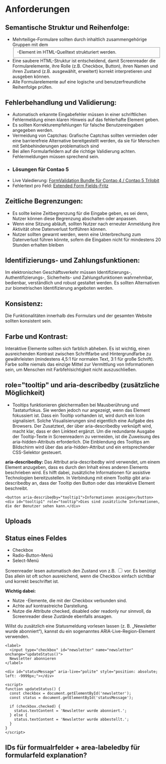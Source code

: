 # Anforderungen
## Semantische Struktur und Reihenfolge:
- Mehrteilige-Formulare sollten durch inhaltlich zusammengehörige Gruppen mit dem <fieldset>-Element im HTML-Quelltext strukturiert werden.
- Eine saubere HTML-Struktur ist entscheidend, damit Screenreader die Formularelemente, ihre Rolle (z.B. Checkbox, Button), ihren Namen und ihren Zustand (z.B. ausgewählt, erweitert) korrekt interpretieren und ausgeben können.
- Alle Formularelemente auf eine logische und benutzerfreundliche Reihenfolge prüfen.  
## Fehlerbehandlung und Validierung:
- Automatisch erkannte Eingabefehler müssen in einer schriftlichen Fehlermeldung einen klaren Hinweis auf das fehlerhafte Element geben.
- Es sollten Korrekturempfehlungen für falsche Benutzereingaben angegeben werden.
- Vermeidung von Captchas: Grafische Captchas sollten vermieden oder eine barrierefreie Alternative bereitgestellt werden, da sie für Menschen mit Sehbehinderungen problematisch sind
- Bei allen Formularfeldern auf die richtige Validierung achten. Fehlermeldungen müssen sprechend sein.
- ### Lösungen für Contao 5
- Live Valedierung: [FormValidation Bundle für Contao 4 / Contao 5 Trilobit](https://extensions.contao.org/?q=formular&pages=3&p=trilobit-gmbh/contao-formvalidation-bundle)
- Fehlertext pro Feld: [Extended Form Fields-Fritz](https://extensions.contao.org/?q=extended%20form%20fields&pages=1&p=inspiredminds%2Fcontao-extended-form-fields)

## Zeitliche Begrenzungen:
- Es sollte keine Zeitbegrenzung für die Eingabe geben, es sei denn, Nutzer können diese Begrenzung abschalten oder anpassen.
- Wenn eine Sitzung abläuft, sollten Nutzer nach erneuter Anmeldung ihre Aktivität ohne Datenverlust fortführen können.
- Nutzer sollten gewarnt werden, wenn eine Unterbrechung zum Datenverlust führen könnte, sofern die Eingaben nicht für mindestens 20 Stunden erhalten bleiben

## Identifizierungs- und Zahlungsfunktionen: 
Im elektronischen Geschäftsverkehr müssen Identifizierungs-, Authentifizierungs-, Sicherheits- und Zahlungsfunktionen wahrnehmbar, bedienbar, verständlich und robust gestaltet werden. Es sollten Alternativen zur biometrischen Identifizierung angeboten werden.

## Konsistenz: 
Die Funktionalitäten innerhalb des Formulars und der gesamten Website sollten konsistent sein.

## Farbe und Kontrast: 
Interaktive Elemente sollten sich farblich abheben. Es ist wichtig, einen ausreichenden Kontrast zwischen Schriftfarbe und Hintergrundfarbe zu gewährleisten (mindestens 4,5:1 für normalen Text, 3:1 für große Schrift). Farbe sollte niemals das einzige Mittel zur Vermittlung von Informationen sein, um Menschen mit Farbfehlsichtigkeit nicht auszuschließen.

## role="tooltip" und aria-describedby (zusätzliche Möglichkeit)
- Tooltips funktionieren gleichermaßen bei Mausberührung und Tastaturfokus. Sie werden jedoch nur angezeigt, wenn das Element fokussiert ist. Dass ein Tooltip vorhanden ist, wird durch ein Icon signalisiert. Solche Visualisierungen sind eigentlich eine Aufgabe des Browsers. Der Zusatztext, der über aria-describedby verknüpft wird, macht klar, dass er den Linktext ergänzt. Um die redundante Ausgabe der Tooltip-Texte in Screenreadern zu vermeiden, ist die Zuweisung des aria-hidden-Attributs erforderlich. Die Einblendung des Tooltips am Bildschirm wird über das aria-hidden-Attribut und ein entsprechender CSS-Selektor gesteuert.

  
**aria-describedby:**
Das Attribut aria-describedby wird verwendet, um einem Element anzugeben, dass es durch den Inhalt eines anderen Elements beschrieben wird. Es hilft dabei, zusätzliche Informationen für assistive Technologien bereitzustellen.
In Verbindung mit einem Tooltip gibt aria-describedby an, dass der Tooltip den Button oder das interaktive Element beschreibt.  

```
<button aria-describedby="tooltip1">Informationen anzeigen</button>
<div id="tooltip1" role="tooltip">Dies sind zusätzliche Informationen, die der Benutzer sehen kann.</div>
```

## Uploads

## Status eines Feldes
- Checkbox
- Radio-Button-Menü
- Select-Menü

Screenreader lesen automatisch den Zustand von z.B. <input type="checkbox"> vor. Es benötigt 
Das allein ist oft schon ausreichend, wenn die Checkbox einfach sichtbar und korrekt beschriftet ist.

**Wichtig dabei:**

- Nutze <label>-Elemente, die mit der Checkbox verbunden sind.
- Achte auf kontrastreiche Darstellung.
- Nutze die Attribute checked, disabled oder readonly nur sinnvoll, da Screenreader diese Zustände ebenfalls ansagen.

Willst du zusätzlich eine Statusmeldung vorlesen lassen (z. B. „Newsletter wurde abonniert“), kannst du ein sogenanntes ARIA-Live-Region-Element verwenden. 

```
<label>
  <input type="checkbox" id="newsletter" name="newsletter" onchange="updateStatus()">
  Newsletter abonnieren
</label>

<div id="statusMessage" aria-live="polite" style="position: absolute; left: -9999px;"></div>

<script>
function updateStatus() {
  const checkbox = document.getElementById('newsletter');
  const status = document.getElementById('statusMessage');
  
  if (checkbox.checked) {
    status.textContent = 'Newsletter wurde abonniert.';
  } else {
    status.textContent = 'Newsletter wurde abbestellt.';
  }
}
</script>

```


## IDs für formualrfelder + area-labeledby für formularfeld explanation?



